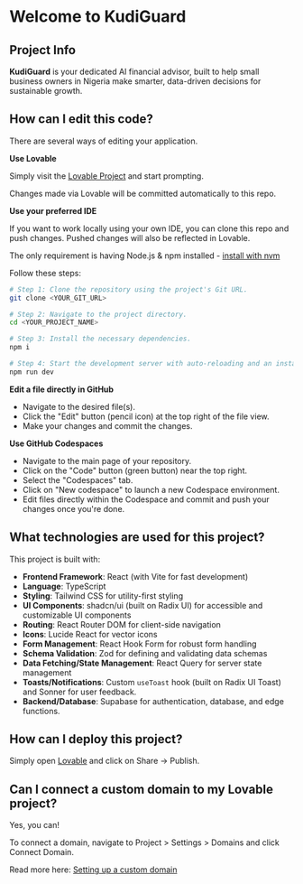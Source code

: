 # Welcome to KudiGuard

## Project Info

**KudiGuard** is your dedicated AI financial advisor, built to help small business owners in Nigeria make smarter, data-driven decisions for sustainable growth.

## How can I edit this code?

There are several ways of editing your application.

**Use Lovable**

Simply visit the [Lovable Project](https://lovable.dev/projects/893b7344-b02a-4c1d-b7f3-1ffdac7a2d32) and start prompting.

Changes made via Lovable will be committed automatically to this repo.

**Use your preferred IDE**

If you want to work locally using your own IDE, you can clone this repo and push changes. Pushed changes will also be reflected in Lovable.

The only requirement is having Node.js & npm installed - [install with nvm](https://github.com/nvm-sh/nvm#installing-and-updating)

Follow these steps:

```sh
# Step 1: Clone the repository using the project's Git URL.
git clone <YOUR_GIT_URL>

# Step 2: Navigate to the project directory.
cd <YOUR_PROJECT_NAME>

# Step 3: Install the necessary dependencies.
npm i

# Step 4: Start the development server with auto-reloading and an instant preview.
npm run dev
```

**Edit a file directly in GitHub**

- Navigate to the desired file(s).
- Click the "Edit" button (pencil icon) at the top right of the file view.
- Make your changes and commit the changes.

**Use GitHub Codespaces**

- Navigate to the main page of your repository.
- Click on the "Code" button (green button) near the top right.
- Select the "Codespaces" tab.
- Click on "New codespace" to launch a new Codespace environment.
- Edit files directly within the Codespace and commit and push your changes once you're done.

## What technologies are used for this project?

This project is built with:

-   **Frontend Framework**: React (with Vite for fast development)
-   **Language**: TypeScript
-   **Styling**: Tailwind CSS for utility-first styling
-   **UI Components**: shadcn/ui (built on Radix UI) for accessible and customizable UI components
-   **Routing**: React Router DOM for client-side navigation
-   **Icons**: Lucide React for vector icons
-   **Form Management**: React Hook Form for robust form handling
-   **Schema Validation**: Zod for defining and validating data schemas
-   **Data Fetching/State Management**: React Query for server state management
-   **Toasts/Notifications**: Custom `useToast` hook (built on Radix UI Toast) and Sonner for user feedback.
-   **Backend/Database**: Supabase for authentication, database, and edge functions.

## How can I deploy this project?

Simply open [Lovable](https://lovable.dev/projects/893b7344-b02a-4c1d-b7f3-1ffdac7a2d32) and click on Share -> Publish.

## Can I connect a custom domain to my Lovable project?

Yes, you can!

To connect a domain, navigate to Project > Settings > Domains and click Connect Domain.

Read more here: [Setting up a custom domain](https://docs.lovable.dev/features/custom-domain#custom-domain)